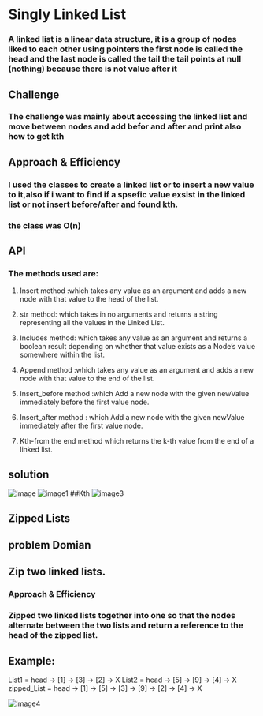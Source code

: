# Singly Linked List
### A linked list is a linear data structure, it is a group of nodes liked to each other using pointers the first node is called the head and the last node is called the tail the tail points at null (nothing) because there is not value after it

## Challenge
### The challenge was mainly about accessing the linked list and move between nodes and add befor and after  and print also how to get kth

## Approach & Efficiency
### I used the classes to create a linked list or to insert a new value to it,also if i want  to find if a spsefic value exsist in the linked list or not  insert before/after and found kth.
### the class was O(n)
## API
### The methods used are:
1. Insert method :which takes any value as an argument and adds a new node with that value to the head of the list.

2. str method: which takes in no arguments and returns a string representing all the values in the Linked List.

3. Includes method: which takes any value as an argument and returns a boolean result depending on whether that value exists as a Node’s value somewhere within the list.
4. Append method :which takes any value as an argument and adds a new node with that value to the end of the list.

5. Insert_before method :which Add a new node with the given newValue immediately before the first value node.

6. Insert_after method :  which Add a new node with the given newValue immediately after the first value node.
7. Kth-from the end method which returns the k-th value from the end of a linked list.
## solution
![image](https://raw.githubusercontent.com/joudi12/data-structures-and-algorithms-python/main/assets/append.jpg)
![image1](https://raw.githubusercontent.com/joudi12/data-structures-and-algorithms-python/main/assets/insert-aftre-before.jpg)
##Kth
![image3](https://raw.githubusercontent.com/joudi12/data-structures-and-algorithms-python/main/assets/kth.jpg)


## Zipped Lists
## problem Domian
## Zip two linked lists.

### Approach & Efficiency
### Zipped two linked lists together into one so that the nodes alternate between the two lists and return a reference to the head of the zipped list.

## Example:

List1 = head -> [1] -> [3] -> [2] -> X
List2 = head -> [5] -> [9] -> [4] -> X
zipped_List = head -> [1] -> [5] -> [3] -> [9] -> [2] -> [4] -> X



![image4]()




